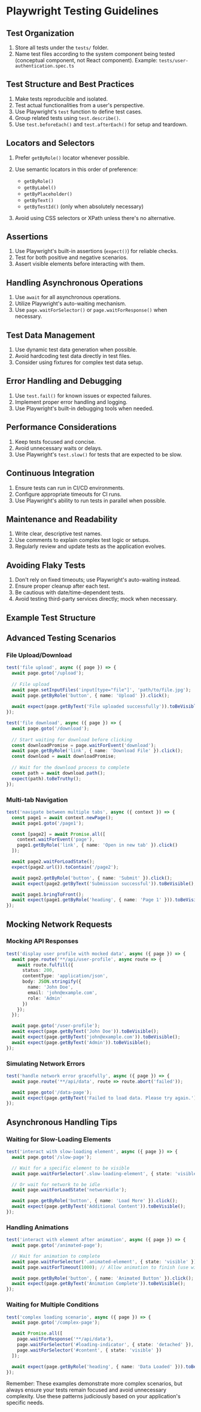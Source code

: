 # Playwright Testing Guidelines

## Test Organization

1. Store all tests under the `tests/` folder.
2. Name test files according to the system component being tested (conceptual component, not React component).
   Example: `tests/user-authentication.spec.ts`

## Test Structure and Best Practices

1. Make tests reproducible and isolated.
2. Test actual functionalities from a user's perspective.
3. Use Playwright's `test` function to define test cases.
4. Group related tests using `test.describe()`.
5. Use `test.beforeEach()` and `test.afterEach()` for setup and teardown.

## Locators and Selectors

1. Prefer `getByRole()` locator whenever possible.
2. Use semantic locators in this order of preference:
   - `getByRole()`
   - `getByLabel()`
   - `getByPlaceholder()`
   - `getByText()`
   - `getByTestId()` (only when absolutely necessary)

3. Avoid using CSS selectors or XPath unless there's no alternative.

## Assertions

1. Use Playwright's built-in assertions (`expect()`) for reliable checks.
2. Test for both positive and negative scenarios.
3. Assert visible elements before interacting with them.

## Handling Asynchronous Operations

1. Use `await` for all asynchronous operations.
2. Utilize Playwright's auto-waiting mechanism.
3. Use `page.waitForSelector()` or `page.waitForResponse()` when necessary.

## Test Data Management

1. Use dynamic test data generation when possible.
2. Avoid hardcoding test data directly in test files.
3. Consider using fixtures for complex test data setup.

## Error Handling and Debugging

1. Use `test.fail()` for known issues or expected failures.
2. Implement proper error handling and logging.
3. Use Playwright's built-in debugging tools when needed.

## Performance Considerations

1. Keep tests focused and concise.
2. Avoid unnecessary waits or delays.
3. Use Playwright's `test.slow()` for tests that are expected to be slow.

## Continuous Integration

1. Ensure tests can run in CI/CD environments.
2. Configure appropriate timeouts for CI runs.
3. Use Playwright's ability to run tests in parallel when possible.

## Maintenance and Readability

1. Write clear, descriptive test names.
2. Use comments to explain complex test logic or setups.
3. Regularly review and update tests as the application evolves.

## Avoiding Flaky Tests

1. Don't rely on fixed timeouts; use Playwright's auto-waiting instead.
2. Ensure proper cleanup after each test.
3. Be cautious with date/time-dependent tests.
4. Avoid testing third-party services directly; mock when necessary.

## Example Test Structure

## Advanced Testing Scenarios

### File Upload/Download

```typescript
test('file upload', async ({ page }) => {
  await page.goto('/upload');
  
  // File upload
  await page.setInputFiles('input[type="file"]', 'path/to/file.jpg');
  await page.getByRole('button', { name: 'Upload' }).click();
  
  await expect(page.getByText('File uploaded successfully')).toBeVisible();
});

test('file download', async ({ page }) => {
  await page.goto('/download');
  
  // Start waiting for download before clicking
  const downloadPromise = page.waitForEvent('download');
  await page.getByRole('link', { name: 'Download File' }).click();
  const download = await downloadPromise;
  
  // Wait for the download process to complete
  const path = await download.path();
  expect(path).toBeTruthy();
});
```

### Multi-tab Navigation

```typescript
test('navigate between multiple tabs', async ({ context }) => {
  const page1 = await context.newPage();
  await page1.goto('/page1');

  const [page2] = await Promise.all([
    context.waitForEvent('page'),
    page1.getByRole('link', { name: 'Open in new tab' }).click()
  ]);

  await page2.waitForLoadState();
  expect(page2.url()).toContain('/page2');

  await page2.getByRole('button', { name: 'Submit' }).click();
  await expect(page2.getByText('Submission successful')).toBeVisible();

  await page1.bringToFront();
  await expect(page1.getByRole('heading', { name: 'Page 1' })).toBeVisible();
});
```

## Mocking Network Requests

### Mocking API Responses

```typescript
test('display user profile with mocked data', async ({ page }) => {
  await page.route('**/api/user-profile', async route => {
    await route.fulfill({
      status: 200,
      contentType: 'application/json',
      body: JSON.stringify({
        name: 'John Doe',
        email: 'john@example.com',
        role: 'Admin'
      })
    });
  });

  await page.goto('/user-profile');
  await expect(page.getByText('John Doe')).toBeVisible();
  await expect(page.getByText('john@example.com')).toBeVisible();
  await expect(page.getByText('Admin')).toBeVisible();
});
```

### Simulating Network Errors

```typescript
test('handle network error gracefully', async ({ page }) => {
  await page.route('**/api/data', route => route.abort('failed'));

  await page.goto('/data-page');
  await expect(page.getByText('Failed to load data. Please try again.')).toBeVisible();
});
```

## Asynchronous Handling Tips

### Waiting for Slow-Loading Elements

```typescript
test('interact with slow-loading element', async ({ page }) => {
  await page.goto('/slow-page');

  // Wait for a specific element to be visible
  await page.waitForSelector('.slow-loading-element', { state: 'visible', timeout: 10000 });

  // Or wait for network to be idle
  await page.waitForLoadState('networkidle');

  await page.getByRole('button', { name: 'Load More' }).click();
  await expect(page.getByText('Additional Content')).toBeVisible();
});
```

### Handling Animations

```typescript
test('interact with element after animation', async ({ page }) => {
  await page.goto('/animated-page');

  // Wait for animation to complete
  await page.waitForSelector('.animated-element', { state: 'visible' });
  await page.waitForTimeout(1000); // Allow animation to finish (use with caution)

  await page.getByRole('button', { name: 'Animated Button' }).click();
  await expect(page.getByText('Animation Complete')).toBeVisible();
});
```

### Waiting for Multiple Conditions

```typescript
test('complex loading scenario', async ({ page }) => {
  await page.goto('/complex-page');

  await Promise.all([
    page.waitForResponse('**/api/data'),
    page.waitForSelector('#loading-indicator', { state: 'detached' }),
    page.waitForSelector('#content', { state: 'visible' })
  ]);

  await expect(page.getByRole('heading', { name: 'Data Loaded' })).toBeVisible();
});
```

Remember: These examples demonstrate more complex scenarios, but always ensure your tests remain focused and avoid unnecessary complexity. Use these patterns judiciously based on your application's specific needs.
